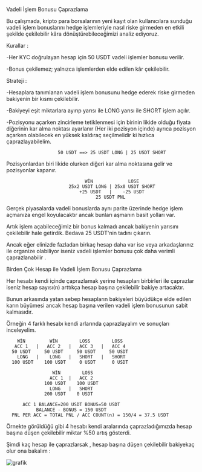Vadeli İşlem Bonusu Çaprazlama

Bu çalışmada, kripto para borsalarının yeni kayıt olan kullanıcılara sunduğu vadeli işlem bonuslarını hedge işlemleriyle nasıl riske girmeden en etkili şekilde çekilebilir kâra dönüştürebileceğimizi analiz ediyoruz.

Kurallar :

-Her KYC doğrulayan hesap için 50 USDT vadeli işlemler bonusu verilir.

-Bonus çekilemez; yalnızca işlemlerden elde edilen kâr çekilebilir.

Strateji :

-Hesaplara tanımlanan vadeli işlem bonusunu hedge ederek riske girmeden bakiyenin bir kısmı çekilebilir.

-Bakiyeyi eşit miktarlara ayırıp yarısı ile LONG yarısı ile SHORT işlem açılır.

-Pozisyonu açarken zincirleme tetiklenmesi için birinin likide olduğu fiyata diğerinin kar alma noktası ayarlanır (Her iki pozisyon içinde) ayrıca pozisyon açarken olabilecek en yüksek kaldıraç seçilmelidir ki hızlıca çaprazlayabilelim.

                       50 USDT ==> 25 USDT LONG | 25 USDT SHORT  
                       
Pozisyonlardan biri likide olurken diğeri kar alma noktasına gelir ve pozisyonlar kapanır.

                                 WİN             LOSE
                           25x2 USDT LONG | 25x0 USDT SHORT  
                               +25 USDT   |    -25 USDT
                                     25 USDT PNL
                                     
Gerçek piyasalarda vadeli bonuslarda aynı parite üzerinde hedge işlem açmanıza engel koyulacaktır ancak bunları aşmanın basit yolları var.

Artık işlem açabileceğimiz bir bonus kalmadı ancak bakiyenin yarısını çekilebilir hale getirdik. Bedava 25 USDT'nin tadını çıkarın.

Ancak eğer elinizde fazladan birkaç hesap daha var ise veya arkadaşlarınız ile organize olabiliyor iseniz vadeli işlemler bonusu çok daha verimli çaprazlanabilir .

Birden Çok Hesap ile Vadeli İşlem Bonusu Çaprazlama

Her hesabı kendi içinde çaprazlamak yerine hesapları birbirleri ile çaprazlar iseniz hesap sayısı(n) arttıkça hesap başına çekilebilir bakiye artacaktır.

Bunun arkasında yatan sebep hesapların bakiyeleri büyüdükçe elde edilen karın büyümesi ancak hesap başına verilen vadeli işlem bonusunun sabit kalmasıdır.

Örneğin 4 farklı hesabı kendi arlarında çaprazlayalım ve sonuçları inceleyelim.

        WİN         WİN        LOSS        LOSS
       ACC 1   |   ACC 2   |   ACC 3   |   ACC 4  
      50 USDT     50 USDT     50 USDT     50 USDT
        LONG   |    LONG   |   SHORT   |   SHORT
      100 USDT    100 USDT     0 USDT      0 USDT

                     WİN        LOSS
                    ACC 1  |   ACC 2 
                  100 USDT    100 USDT     
                    LONG   |   SHORT 
                  200 USDT    0 USDT

          ACC 1 BALANCE=200 USDT BONUS=50 USDT
               BALANCE - BONUS = 150 USDT 
      PNL PER ACC = TOTAL PNL / ACC COUNT(n) = 150/4 = 37.5 USDT
 
Örnekte görüldüğü gibi 4 hesabı kendi aralarında çaprazladığımızda hesap başına düşen çekilebilir miktar %50 artış gösterdi.

Şimdi kaç hesap ile çaprazlarsak , hesap başına düşen çekilebilir bakiyekaç olur ona bakalım :

![grafik](https://github.com/user-attachments/assets/4a00247a-91d8-4977-b76b-e6cb41709c7e)
